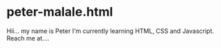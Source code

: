 # peter-malale.html
Hii... my name is Peter
I'm currently learning HTML, CSS and Javascript.
Reach me at....
